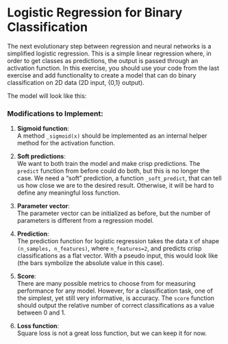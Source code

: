 # Logistic Regression for Binary Classification

The next evolutionary step between regression and neural networks is a simplified logistic regression. This is a simple linear regression where, in order to get classes as predictions, the output is passed through an activation function. In this exercise, you should use your code from the last exercise and add functionality to create a model that can do binary classification on 2D data (2D input, {0,1} output).

The model will look like this:

### Modifications to Implement:

1. **Sigmoid function**:  
   A method `_sigmoid(x)` should be implemented as an internal helper method for the activation function.

2. **Soft predictions**:  
   We want to both train the model and make crisp predictions. The `predict` function from before could do both, but this is no longer the case. We need a “soft” prediction, a function `_soft_predict`, that can tell us how close we are to the desired result. Otherwise, it will be hard to define any meaningful loss function.

3. **Parameter vector**:  
   The parameter vector can be initialized as before, but the number of parameters is different from a regression model.

4. **Prediction**:  
   The prediction function for logistic regression takes the data `X` of shape `(n_samples, n_features)`, where `n_features=2`, and predicts crisp classifications as a flat vector. With a pseudo input, this would look like (the bars symbolize the absolute value in this case). 

5. **Score**:  
   There are many possible metrics to choose from for measuring performance for any model. However, for a classification task, one of the simplest, yet still very informative, is accuracy. The `score` function should output the relative number of correct classifications as a value between 0 and 1.

6. **Loss function**:  
   Square loss is not a great loss function, but we can keep it for now.
